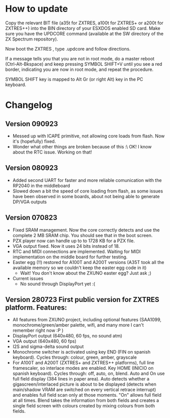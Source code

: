 # How to update

Copy the relevant BIT file (a35t for ZXTRES, a100t for ZXTRES+ or a200t for ZXTRES++) into the BIN directory of your ESXDOS enabled SD card. Make sure you have the UPDCORE command (available at the SW directory of the ZX Spectrum repository).

Now boot the ZXTRES , type .updcore and follow directions.

If a message tells you that you are not in root mode, do a master reboot (Ctrl-Alt-Bkspace) and keep pressing SYMBOL SHIFT+V until you see a red border, indicating you are now in root mode, and repeat the procedure.

SYMBOL SHIFT key is mapped to Alt Gr (or right Alt) key in the PC keyboard.

# Changelog

## Version 090923

- Messed up with ICAPE primitive, not allowing core loads from flash. Now it's (hopefully) fixed.
- Wonder what other things are broken because of this :\  OK! I know about the RTC issue. Working on that!
  
## Version 080923

- Added second UART for faster and more reliable comunication with the RP2040 in the middleboard
- Slowed down a bit the speed of core loading from flash, as some issues have been observed in some boards, about not being able to generate DP/VGA outputs

## Version 070823

-   Fixed SRAM management. Now the core correctly detects and use the complete 2 MB SRAM chip. You should see that in the boot screen.
-   PZX player now can handle up to to 1728 KB for a PZX file.
-   VGA output fixed. Now it uses 24 bits instead of 18.
-   RTC and MIDI connections are implemented. Waiting for MIDI implementation on the middle board for further testing.
-   Easter egg (!!) restored for A100T and A200T versions (A35T took all the available memory so we couldn't keep the easter egg code in it)
    -   Wait! You don't know about the ZXUNO easter egg? Just ask ;)
-   Current issues
    -   No sound through DisplayPort yet :(

## Version 280723 First public version for ZXTRES platform. Features:

-   All features from ZXUNO project, including optional features (SAA1099, monochrome/green/amber palette, wifi, and many more I can't remember right now :P )
-   DisplayPort output (640x480, 60 fps, no sound atm)
-   VGA output (640x480, 60 fps)
-   I2S and sigma-delta sound output
-   Monochrome switcher is activated using key END (FIN on spanish keyboard). Cycles through: colour, green, amber, grayscale
-   For A100T and A200T (ZXTRES+ and ZXTRES++ platforms), full line framescaler, so interlace modes are enabled. Key HOME (INICIO on spanish keyboard). Cycles through: off, auto, on, blend. Auto and On use full field display (384 lines in paper area). Auto detects whether a gigascreen/interlaced picture is about to be displayed (detects when main/shadow VRAM are switched on every vertical retrace interrupt) and enables full field scan only at those moments. "On" allows full field at all times. Blend takes the information from both fields and creates a single field screen with colours created by mixing colours from both fields.
